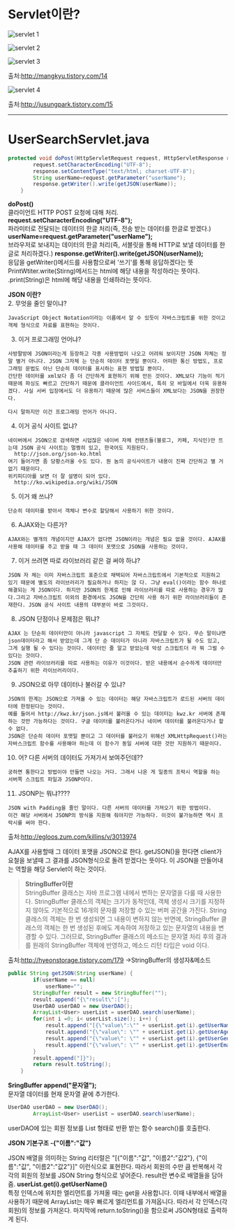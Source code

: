 # Servlet이란?

![servlet 1](https://user-images.githubusercontent.com/41488792/46572233-24e83600-c9bd-11e8-9bc8-f72c14b604ba.PNG)

![servlet 2](https://user-images.githubusercontent.com/41488792/46572235-3598ac00-c9bd-11e8-89f5-58eb9ec171c1.PNG)

![servlet 3](https://user-images.githubusercontent.com/41488792/46572238-40ebd780-c9bd-11e8-8e96-37d68414e12b.PNG)

출처:http://mangkyu.tistory.com/14

![servlet 4](https://user-images.githubusercontent.com/41488792/46572324-cb810680-c9be-11e8-801c-d925e3d12188.PNG)

출처:http://jusungpark.tistory.com/15

----
# UserSearchServlet.java
```java
protected void doPost(HttpServletRequest request, HttpServletResponse response) throws ServletException, IOException {
		request.setCharacterEncoding("UTF-8");
		response.setContentType("text/html; charset-UTF-8");
		String userName=request.getParameter("userName");
		response.getWriter().write(getJSON(userName));
	}
```
**doPost()**<br>
클라이언트 HTTP POST 요청에 대해 처리.
**request.setCharacterEncoding("UTF-8");**<br>
파라미터로 전달되는 데이터의 한글 처리(즉, 전송 받는 데이터를 한글로 받겠다.)
**userName=request.getParameter("userName");**<br>
브라우저로 보내지는 데이터의 한글 처리(즉, 서블릿을 통해 HTTP로 보낼 데이터를 한글로 처리하겠다.)
**response.getWriter().write(getJSON(userName));**<br>
응답을 getWriter()메서드를 사용함으로써 '쓰기'를 통해 응답하겠다는 뜻
PrintWtiter.write(Stirng)메서드는 html에 해당 내용을 작성하라는 뜻이다.
.print(String)은 html에 해당 내용을 인쇄하라는 뜻이다. 

**JSON 이란?**<br>
 2. 무엇을 줄인 말이냐?

    JavaScript Object Notation이라는 이름에서 알 수 있듯이 자바스크립트를 위한 것이고 객체 형식으로 자료를 표현하는 것이다.

    
  3. 이거 프로그래밍 언어냐?

    사방팔방에 JSON이라는게 등장하고 각종 사용방법이 나오고 어려워 보이지만 JSON 자체는 정말 별거 아니다. JSON 그자체 는 단순히 데이터 포맷일 뿐이다. 어떠한 통신 방법도, 프로그래밍 문법도 아닌 단순히 데이터를 표시하는 표현 방법일 뿐이다.
    간단한 데이터를 xml보다 좀 더 간단하게 표현하기 위해 만든 것이다. XML보다 기능이 적기 때문에 파싱도 빠르고 간단하기 때문에 클라이언트 사이드에서, 특히 모 바일에서 더욱 유용하겠다. 사실 서버 입장에서도 더 유용하기 때문에 많은 서비스들이 XML보다는 JSON을 권장한다.

    다시 말하지만 이건 프로그래밍 언어가 아니다.


  4. 이거 공식 사이트 없냐?

    네이버에서 JSON으로 검색하면 시덥잖은 네이버 자체 컨텐츠들(블로그, 카페, 지식인)만 뜨는데 JSON 공식 사이트는 멀쩡히 있고, 한국어도 지원된다.
      http://json.org/json-ko.html
    여기 들어가면 좀 당황스러울 수도 있다. 뭔 놈의 공식사이트가 내용이 진짜 간단하고 별 거 없기 때문이다.
    위키피디아를 보면 더 잘 설명이 되어 있다.
      http://ko.wikipedia.org/wiki/JSON


  5. 이거 왜 쓰냐?

    단순히 데이터를 받아서 객체나 변수로 할당해서 사용하기 위한 것이다.


  6. AJAX와는 다른가?

    AJAX와는 별개의 개념이지만 AJAX가 없다면 JSON이라는 개념은 필요 없을 것이다. AJAX를 사용해 데이터를 주고 받을 때 그 데이터 포맷으로 JSON을 사용하는 것이다.


  7. 이거 쓰려면 따로 라이브러리 같은 걸 써야 하냐?

    JSON 자 체는 이미 자바스크립트 표준으로 채택되어 자바스크립트에서 기본적으로 지원하고 있기 때문에 별도의 라이브러리가 필요하거나 하지는 않 다. 그냥 eval()이라는 함수 하나로 해결되는 게 JSON이다. 하지만 JSON의 한계로 인해 라이브러리를 따로 사용하는 경우가 많다.그리고 자바스크립트 이외의 환경에서도 JSON을 간단히 사용 하기 위한 라이브러리들이 존재한다. JSON 공식 사이트 내용의 대부분이 바로 그것이다.


  8. JSON 단점이나 문제점은 뭐냐?

    AJAX 는 단순히 데이터만이 아니라 javascript 그 자체도 전달할 수 있다. 무슨 말이냐면 json데이터라고 해서 받았는데 그게 단 순 데이터가 아니라 자바스크립트가 될 수도 있고, 그게 실행 될 수 있다는 것이다. 데이터인 줄 알고 받았는데 악성 스크립트더 라 뭐 그럴 수 있다는 것이다.
    JSON 관련 라이브러리를 따로 사용하는 이유가 이것이다. 받은 내용에서 순수하게 데이터만 추출하기 위한 라이브러리이다.


  9. JSON으로 아무 데이터나 불러갈 수 있냐?

    JSON의 한계는 JSON으로 가져올 수 있는 데이터는 해당 자바스크립트가 로드된 서버의 데이터에 한정된다는 것이다.
    예를 들어서 http://kwz.kr/json.js에서 불러올 수 있는 데이터는 kwz.kr 서버에 존재하는 것만 가능하다는 것이다. 구글 데이터를 불러온다거나 네이버 데이터를 불러온다거나 할 수 없다.
    JSON은 단순히 데이터 포맷일 뿐이고 그 데이터를 불러오기 위해선 XMLHttpRequest()라는 자바스크립트 함수를 사용해야 하는데 이 함수가 동일 서버에 대한 것만 지원하기 때문이다.


  10. 어? 다른 서버의 데이터도 가져가서 보여주던데??

    궁하면 통한다고 방법이야 만들면 나오는 거다. 그래서 나온 게 일종의 프락시 역할을 하는 서버쪽 스크립트 파일과 JSONP이다.


  11. JSONP는 뭐냐????

    JSON with Padding을 줄인 말이다. 다른 서버의 데이터를 가져오기 위한 방법이다.
    이건 해당 서버에서 JSONP의 방식을 지원해 줘야지만 가능하다. 이것이 불가능하면 역시 프락시를 써야 한다.

출처:http://egloos.zum.com/killins/v/3013974

AJAX를 사용할때 그 데이터 포맷을 JSON으로 한다.
getJSON()을 한다면 client가 요철을 보낼때 그 결과를 JSON형식으로 돌려 받겠다는 뜻이다.
이 JSON을 만들어내는 역할을 해당 Servlet이 하는 것이다.

>**StringBuffer이란**<br>
StringBuffer 클래스는 자바 프로그램 내에서 변하는 문자열을 다룰 때 사용한다. StringBuffer 클래스의 객체는 크기가 동적인데, 객체 생성시 크기를 지정하지 않아도 기본적으로 16개의 문자를 저장할 수 있는 버퍼 공간을 가진다.
String 클래스의 객체는 한 번 생성되면 그 내용이 변하지 않는 반면에, StringBuffer 클래스의 객체는 한 번 생성된 후에도 계속하여 저장하고 있는 문자열의 내용을 변경할 수 있다. 그러므로, StringBuffer 클래스의 메소드는 문자열 처리 후의 결과를 원래의 StringBuffer 객체에 반영하고, 메소드 리턴 타입은 void 이다.

출처:http://hyeonstorage.tistory.com/179
->StringBuffer의 생성자&메소드

```java
public String getJSON(String userName) {
		if(userName == null)
			userName="";
		StringBuffer result = new StringBuffer("");
		result.append("{\"result\":[");
		UserDAO userDAO = new UserDAO();
		ArrayList<User> userList = userDAO.search(userName);
		for(int i =0; i< userList.size(); i++) {
			result.append("[{\"value\":\"" + userList.get(i).getUserName()+"\"},");
			result.append("{\"value\": \"" + userList.get(i).getUserAge()+"\"},");
			result.append("{\"value\": \"" + userList.get(i).getUserGender()+"\"},");
			result.append("{\"value\": \"" + userList.get(i).getUserEmail()+"\"}],");
		}
		result.append("]}");
		return result.toString();
	}
```
**SringBuffer append("문자열");**<br>
문자열 데이터를 현재 문자열 끝에 추가한다.
```java
UserDAO userDAO = new UserDAO();
		ArrayList<User> userList = userDAO.search(userName);
```
userDAO에 있는 회원 정보를 List 형태로 반환 받는 함수 search()를 호출한다.

**JSON 기본구조 -{"이름":"값"}**

JSON 배열을 의미하는 String 리터럴은
"[{\"이름":\"값\", \"이름2\":\"값2\"}, {\"이름":\"값\", \"이름2\":\"값2\"}]"
이런식으로 표현한다.
따라서 회원의 수만 큼 반복해서 각각의 회원의 정보를 JSON String 형식으로 넣어준다.
result란 변수로 배열들을 담아줌.
**userList.get(i).getUserName()**<br>
특정 인덱스에 위치한 엘리먼트를 가져올 때는 get을 사용합니다. 이때 내부에서 배열을 사용하기 때문에 ArrayList는 매우 빠르게 엘리먼트를 가져옵니다.
따라서 각 인덱스(각 회원)의 정보를 가져온다.
마지막에 return.toString()을 함으로써 JSON형태로 출력하게 된다.